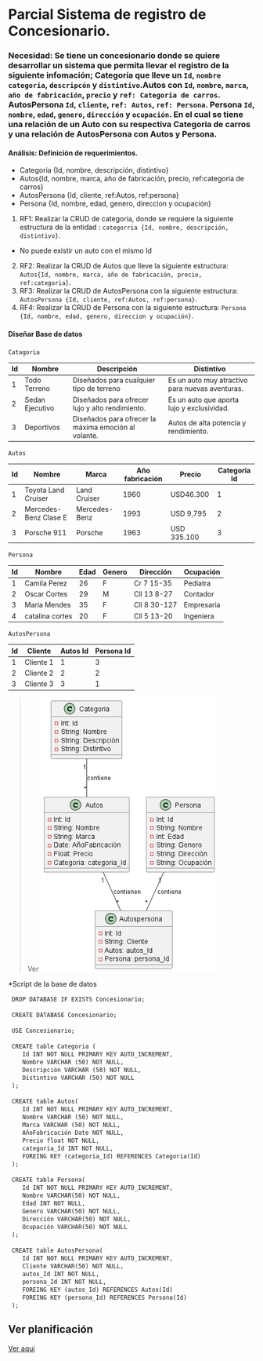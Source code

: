 # Parcial Sistema de registro de Concesionario.

### Necesidad: Se tiene un concesionario donde se quiere desarrollar un sistema que permita llevar el registro de la siguiente infomación; Categoría que lleve un `Id`, `nombre categoria`, `descripcón` y `distintivo`.Autos con `Id`, `nombre`, `marca`, `año de fabricación`, `precio` y `ref: Categoria de carros`. AutosPersona `Id`, `cliente`, `ref: Autos`, `ref: Persona`. Persona `Id`, `nombre`, `edad`, `genero`, `dirección` y `ocupación`. En el cual se tiene una relación de un Auto con su respectiva Categoria de carros y una relación de AutosPersona con Autos y Persona.  


#### Análisis: Definición de requerimientos. 

* Categoria {Id, nombre, descripción, distintivo}
* Autos{Id, nombre, marca, año de fabricación, precio, ref:categoria de carros}
* AutosPersona {Id, cliente, ref:Autos, ref:persona}
* Persona {Id, nombre, edad, genero, direccion y ocupación}

1. RF1: Realizar la CRUD de categoria, donde se requiere la siguiente estructura de la entidad : `categorria {Id, nombre, descripción, distintivo}`.
- No puede existir un auto con el mismo Id
2. RF2: Realizar la CRUD de Autos que lleve la siguiente estructura: `Autos{Id, nombre, marca, año de fabricación, precio, ref:categoria}`. 
3. RF3: Realizar la CRUD de AutosPersona con la siguiente estructura: `AutosPersona {Id, cliente, ref:Autos, ref:persona}`.
4. RF4: Realizar la CRUD de Persona con la siguiente estructura: `Persona {Id, nombre, edad, genero, direccion y ocupación}`.

#### Diseñar Base de datos
`Catagoria`

|Id|    Nombre     |                       Descripción                   |              Distintivo                      |
|--|---------------|-----------------------------------------------------|----------------------------------------------|
|1 |Todo Terreno   |Diseñados para cualquier tipo de terreno             |Es un auto muy atractivo para nuevas aventuras.
|2 |Sedan Ejecutivo|Diseñados para ofrecer lujo y alto rendimiento.      |Es un auto que aporta lujo y exclusividad.     
|3 |Deportivos     |Diseñados para ofrecer la máxima emoción al volante. |Autos de alta potencia y rendimiento.

`Autos`

|Id|         Nombre       |    Marca     | Año fabricación |    Precio   | Categoria  Id|
|--|----------------------|--------------|-----------------|-------------|--------------|
|1 |Toyota Land Cruiser   |Land Cruiser  |      1960       | USD46.300   |      1       |
|2 |Mercedes-Benz Clase E |Mercedes-Benz |      1993       | USD 9,795   |      2       |
|3 |Porsche 911           |Porsche       |      1963       | USD 335.100 |      3       |

`Persona`

|Id|     Nombre     | Edad | Genero |  Dirección | Ocupación | 
|--|----------------|------|--------|------------|-----------|
|1 | Camila Perez   |  26  |   F    |Cr 7 15-35  |  Pediatra |
|2 | Oscar Cortes   |  29  |   M    |Cll 13 8-27 | Contador  |
|3 | Maria Mendes   |  35  |   F    |Cll 8 30-127| Empresaria|
|4 | catalina cortes| 20   |   F    |Cll 5 13-20 | Ingeniera |

`AutosPersona`

|Id|   Cliente | Autos Id | Persona Id |
|--|-----------|----------|------------|
|1 | Cliente 1 |     1    |     3      |
|2 | Cliente 2 |     2    |     2      |
|3 | Cliente 3 |     3    |     1      |

>Ver
![modelo relacional del ejercicio](Concesionario.png)

*Script de la base de datos

     DROP DATABASE IF EXISTS Concesionario;

     CREATE DATABASE Concesionario;
     
     USE Concesionario; 

     CREATE table Categoria (
        Id INT NOT NULL PRIMARY KEY AUTO_INCREMENT,
        Nombre VARCHAR (50) NOT NULL,
        Descripción VARCHAR (50) NOT NULL,
        Distintivo VARCHAR (50) NOT NULL
     );

     CREATE table Autos(
        Id INT NOT NULL PRIMARY KEY AUTO_INCREMENT,
        Nombre VARCHAR (50) NOT NULL,
        Marca VARCHAR (50) NOT NULL,
        AñoFabricación Date NOT NULL,
        Precio float NOT NULL,
        categoria_Id INT NOT NULL,
        FOREING KEY (categoria_Id) REFERENCES Categoria(Id)
     );

     CREATE table Persona(
        Id INT NOT NULL PRIMARY KEY AUTO_INCREMENT,
        Nombre VARCHAR(50) NOT NULL,
        Edad INT NOT NULL,
        Genero VARCHAR(50) NOT NULL,
        Dirección VARCHAR(50) NOT NULL,
        Ocupación VARCHAR(50) NOT NULL
     );

     CREATE table AutosPersona(
        Id INT NOT NULL PRIMARY KEY AUTO_INCREMENT,
        Cliente VARCHAR(50) NOT NULL,
        autos_Id INT NOT NULL,
        persona_Id INT NOT NULL,
        FOREING KEY (autos_Id) REFERENCES Autos(Id)
        FOREING KEY (persona_Id) REFERENCES Persona(Id)
     );


   ## Ver planificación 
   [Ver aqui](https://trello.com/invite/b/0f882wDs/ATTIe6f326222dc62d21e3e1bfbecb68db4a00D64AAF/parcial)
    
